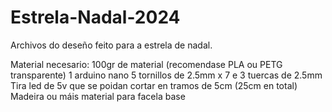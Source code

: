 # Estrela-Nadal-2024
Archivos do deseño feito para a estrela de nadal.

Material necesario:
100gr de material (recomendase PLA ou PETG transparente)
1 arduino nano
5 tornillos de 2.5mm x 7 e 3 tuercas de 2.5mm
Tira led de 5v que se poidan cortar en tramos de 5cm (25cm en total)
Madeira ou máis material para facela base
